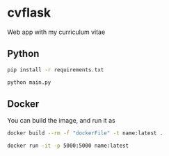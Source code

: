 # cvflask
 Web app with my curriculum vitae

<h2>Python</h2>

```bash
pip install -r requirements.txt

python main.py
```

<h2>Docker</h2>

You can build the image, and run it as

```bash
docker build --rm -f "dockerFile" -t name:latest .

docker run -it -p 5000:5000 name:latest